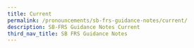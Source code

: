 ```yaml
---
title: Current
permalink: /pronouncements/sb-frs-guidance-notes/current/
description: SB-FRS Guidance Notes Current
third_nav_title: SB FRS Guidance Notes
---
```

